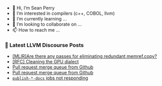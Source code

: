 - 👋 Hi, I’m Sean Perry
- 👀 I’m interested in compilers (c++, COBOL, llvm)
- 🌱 I’m currently learning ...
- 💞️ I’m looking to collaborate on ...
- 📫 How to reach me ...

<!---
s66perry/s66perry is a ✨ special ✨ repository because its `README.md` (this file) appears on your GitHub profile.
You can click the Preview link to take a look at your changes.
--->
### 📕 Latest LLVM Discourse Posts

<!-- DISCOURSE-LLVM:START -->
- [[MLIR]Are there any passes for eliminating redundant memref.copy?](https://discourse.llvm.org/t/mlir-are-there-any-passes-for-eliminating-redundant-memref-copy/88178#post_2)
- [[RFC] Cleaning the GPU dialect](https://discourse.llvm.org/t/rfc-cleaning-the-gpu-dialect/88170?page=2#post_22)
- [Pull request merge queue from Github](https://discourse.llvm.org/t/pull-request-merge-queue-from-github/68343#post_14)
- [Pull request merge queue from Github](https://discourse.llvm.org/t/pull-request-merge-queue-from-github/68343#post_13)
- [`publish-*-docs` jobs not responding](https://discourse.llvm.org/t/publish-docs-jobs-not-responding/88205#post_1)
<!-- DISCOURSE-LLVM:END -->
